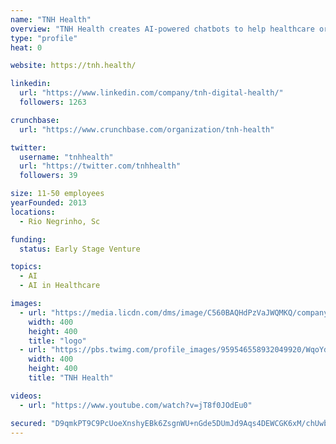 ```yaml
---
name: "TNH Health"
overview: "TNH Health creates AI-powered chatbots to help healthcare organizations engage and monitor large patient populations."
type: "profile"
heat: 0

website: https://tnh.health/

linkedin:
  url: "https://www.linkedin.com/company/tnh-digital-health/"
  followers: 1263

crunchbase:
  url: "https://www.crunchbase.com/organization/tnh-health"

twitter:
  username: "tnhhealth"
  url: "https://twitter.com/tnhhealth"
  followers: 39

size: 11-50 employees
yearFounded: 2013
locations:
  - Rio Negrinho, Sc

funding:
  status: Early Stage Venture

topics:
  - AI
  - AI in Healthcare

images:
  - url: "https://media.licdn.com/dms/image/C560BAQHdPzVaJWQMKQ/company-logo_400_400/0?e=1582761600&v=beta&t=d0qZEB6BI7G-acHPVh29b5lzJ8wxIIZhv499nDXWlLM"
    width: 400
    height: 400
    title: "logo"
  - url: "https://pbs.twimg.com/profile_images/959546558932049920/WqoYdYdH_400x400.jpg"
    width: 400
    height: 400
    title: "TNH Health"

videos:
  - url: "https://www.youtube.com/watch?v=jT8f0JOdEu0"

secured: "D9qmkPT9C9PcUoeXnshyEBk6ZsgnWU+nGde5DUmJd9Aqs4DEWCGK6xM/chUwbsRxmchPhpGXu+vJ0oe05wuywmElMjv8bRYBsmFfx1Rpz1CqOi3Mm7SVKKjeoT8WCuePnPCqDL6NNHkqNiyO7hjYQYLYC04Iz47TDOeR1BQ92Ws7qeTLrpDn1MCj6CNyMBw3ZbrR8++2Gbem83njzHs1MMvZx3eNr5yWgisahEyekvtoIIVkx0q6IcAun4AnbuFCnaBbmGqopckP/o/ae1BgXg==;bKsC8oXjxMiPFbJ8H6yu+w=="
---
```


